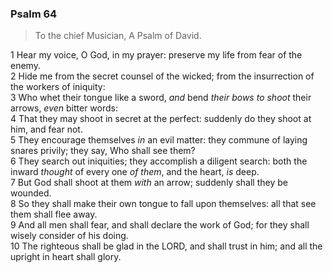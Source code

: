 ### Psalm 64

> To the chief Musician, A Psalm of David.

1 Hear my voice, O God, in my prayer: preserve my life from fear of the enemy.  
2 Hide me from the secret counsel of the wicked; from the insurrection of the workers of iniquity:  
3 Who whet their tongue like a sword, *and* bend *their bows to shoot* their arrows, *even* bitter words:  
4 That they may shoot in secret at the perfect: suddenly do they shoot at him, and fear not.  
5 They encourage themselves *in* an evil matter: they commune of laying snares privily; they say, Who shall see them?  
6 They search out iniquities; they accomplish a diligent search: both the inward *thought* of every one *of them*, and the heart, *is* deep.  
7 But God shall shoot at them *with* an arrow; suddenly shall they be wounded.  
8 So they shall make their own tongue to fall upon themselves: all that see them shall flee away.  
9 And all men shall fear, and shall declare the work of God; for they shall wisely consider of his doing.  
10 The righteous shall be glad in the LORD, and shall trust in him; and all the upright in heart shall glory.  
